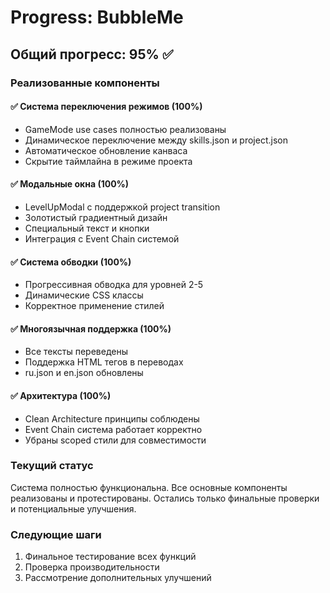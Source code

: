 # Progress: BubbleMe

## Общий прогресс: 95% ✅

### Реализованные компоненты

#### ✅ Система переключения режимов (100%)
- GameMode use cases полностью реализованы
- Динамическое переключение между skills.json и project.json
- Автоматическое обновление канваса
- Скрытие таймлайна в режиме проекта

#### ✅ Модальные окна (100%)
- LevelUpModal с поддержкой project transition
- Золотистый градиентный дизайн
- Специальный текст и кнопки
- Интеграция с Event Chain системой

#### ✅ Система обводки (100%)
- Прогрессивная обводка для уровней 2-5
- Динамические CSS классы
- Корректное применение стилей

#### ✅ Многоязычная поддержка (100%)
- Все тексты переведены
- Поддержка HTML тегов в переводах
- ru.json и en.json обновлены

#### ✅ Архитектура (100%)
- Clean Architecture принципы соблюдены
- Event Chain система работает корректно
- Убраны scoped стили для совместимости

### Текущий статус
Система полностью функциональна. Все основные компоненты реализованы и протестированы. Остались только финальные проверки и потенциальные улучшения.

### Следующие шаги
1. Финальное тестирование всех функций
2. Проверка производительности
3. Рассмотрение дополнительных улучшений 